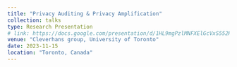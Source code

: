 ```yaml
---
title: "Privacy Auditing & Privacy Amplification"
collection: talks
type: Research Presentation
# link: https://docs.google.com/presentation/d/1HL9mgPzlMNFXElGcVxS552Ksqc2LDefSBJoqexNQm74/edit?usp=sharing
venue: "Cleverhans group, University of Toronto"
date: 2023-11-15
location: "Toronto, Canada"
---
```

